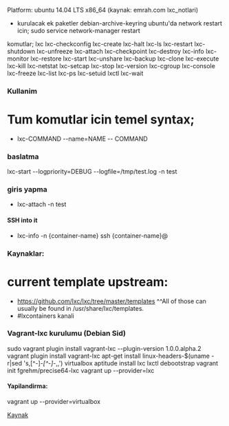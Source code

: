 
Platform: ubuntu 14.04 LTS x86_64
(kaynak: emrah.com lxc_notlari)
* kurulacak ek paketler debian-archive-keyring 
ubuntu'da network restart icin;
sudo service network-manager restart

komutlar;
lxc
lxc-checkconfig
lxc-create
lxc-halt
lxc-ls
lxc-restart
lxc-shutdown
lxc-unfreeze
lxc-attach
lxc-checkpoint
lxc-destroy
lxc-info
lxc-monitor
lxc-restore
lxc-start
lxc-unshare
lxc-backup
lxc-clone
lxc-execute
lxc-kill
lxc-netstat
lxc-setcap
lxc-stop
lxc-version
lxc-cgroup
lxc-console
lxc-freeze
lxc-list
lxc-ps
lxc-setuid
lxctl
lxc-wait

### Kullanim
# Tum komutlar icin temel syntax;
* lxc-COMMAND --name=NAME -- COMMAND
### baslatma
lxc-start --logpriority=DEBUG --logfile=/tmp/test.log -n  test

### giris yapma
* lxc-attach -n test

#### SSH into it
* lxc-info -n {container-name}
ssh {container-name}@<ip from lxc-info>


### Kaynaklar:
# current template upstream:
* https://github.com/lxc/lxc/tree/master/templates
^^All of those can usually be found in /usr/share/lxc/templates. 
* #lxcontainers kanali

### Vagrant-lxc kurulumu (Debian Sid)
sudo vagrant plugin install vagrant-lxc --plugin-version 1.0.0.alpha.2
vagrant plugin install vagrant-lxc
apt-get install linux-headers-$(uname -r|sed 's,[^-]*-[^-]*-,,') virtualbox 
aptitude install  lxc lxctl debootstrap
vagrant init fgrehm/precise64-lxc 
vagrant up --provider=lxc


#### Yapilandirma:
vagrant up --provider=virtualbox

[Kaynak](https://github.com/fgrehm/vagrant-lxc)
